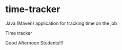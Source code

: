 # time-tracker
Java (Maven) application for tracking time on the job

Time tracker

Good Afternoon  Students!!!
